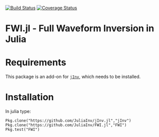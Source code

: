 [![Build Status](https://travis-ci.org/JuliaInv/FWI.jl.svg?branch=master)](https://travis-ci.org/JuliaInv/FWI.jl)
[![Coverage Status](https://coveralls.io/repos/github/JuliaInv/FWI.jl/badge.svg?branch=master)](https://coveralls.io/github/JuliaInv/FWI.jl?branch=master)

# FWI.jl - Full Waveform Inversion in Julia

# Requirements
This package is an add-on for [`jInv`](https://github.com/JuliaInv/jInv.jl), which needs to be installed. 

# Installation

In julia type:

``` 
Pkg.clone("https://github.com/JuliaInv/jInv.jl","jInv")
Pkg.clone("https://github.com/JuliaInv/FWI.jl","FWI")
Pkg.test("FWI")
```

